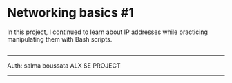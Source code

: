 # Networking basics #1

In this project, I continued to learn about IP addresses while practicing manipulating them with Bash scripts.

##
***************************************************

Auth: salma boussata
ALX SE PROJECT

*******************************************************

